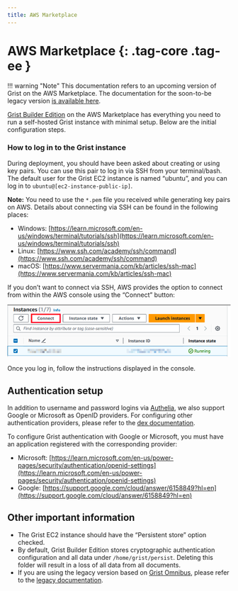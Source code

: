 ```yaml
---
title: AWS Marketplace
---
```


AWS Marketplace {: .tag-core .tag-ee }
============

!!! warning "Note"
    This documentation refers to an upcoming version of Grist on the AWS Marketplace. The documentation for the soon-to-be legacy version [is available here](../aws-marketplace-legacy).


[Grist Builder Edition](https://aws.amazon.com/marketplace/pp/prodview-tew3ygop5xxy4) on the AWS Marketplace has everything you need to run a self-hosted Grist instance with minimal setup. Below are the initial configuration steps.

### How to log in to the Grist instance

During deployment, you should have been asked about creating or using key pairs. You can use this pair to log in via SSH from your terminal/bash. The default user for the Grist EC2 instance is named “ubuntu”, and you can log in to `ubuntu@[ec2-instance-public-ip]`.

**Note:** You need to use the `*.pem` file you received while generating key pairs on AWS. Details about connecting via SSH can be found in the following places: 

* Windows: [https://learn.microsoft.com/en-us/windows/terminal/tutorials/ssh](https://learn.microsoft.com/en-us/windows/terminal/tutorials/ssh)
* Linux: [https://www.ssh.com/academy/ssh/command](https://www.ssh.com/academy/ssh/command)
* macOS: [https://www.servermania.com/kb/articles/ssh-mac](https://www.servermania.com/kb/articles/ssh-mac)

If you don’t want to connect via SSH, AWS provides the option to connect from within the AWS console using the “Connect” button:

![AWS Connect screenshot](../images/aws-connect.png)

Once you log in, follow the instructions displayed in the console.

## Authentication setup

In addition to username and password logins via [Authelia](https://www.authelia.com/), we also support Google or Microsoft as OpenID providers. For configuring other authentication providers, please refer to the [dex documentation](https://dexidp.io/docs/getting-started/).

To configure Grist authentication with Google or Microsoft, you must have an application registered with the corresponding provider:

* Microsoft: [https://learn.microsoft.com/en-us/power-pages/security/authentication/openid-settings](https://learn.microsoft.com/en-us/power-pages/security/authentication/openid-settings)
* Google: [https://support.google.com/cloud/answer/6158849?hl=en](https://support.google.com/cloud/answer/6158849?hl=en)

## Other important information 

* The Grist EC2 instance should have the “Persistent store” option checked.
* By default, Grist Builder Edition stores cryptographic authentication configuration and all data under `/home/grist/persist`. Deleting this folder will result in a loss of all data from all documents.
* If you are using the legacy version based on [Grist Omnibus](https://github.com/gristlabs/grist-omnibus), please refer to the [legacy documentation](../aws-marketplace-legacy).
